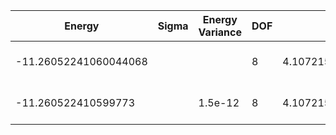 | Energy                | Sigma | Energy Variance | DOF | Einf              | Method                   | Data Repository                    |
|-----------------------|-------|-----------------|-----|-------------------|--------------------------|------------------------------------|
| -11.26052241060044068 |       |                 | 8   | 4.107215611428571 | Lanczos (Quspin + Scipy) | https://weinbe58.github.io/QuSpin/ |
| -11.260522410599773   |       | 1.5e-12         | 8   | 4.107215611428571 | DMRG (MaxBondDim ~1500)  |                                    |

